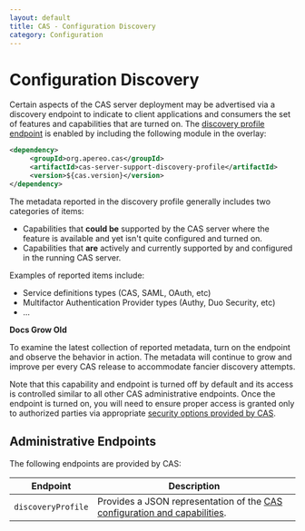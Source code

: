 ```yaml
---
layout: default
title: CAS - Configuration Discovery
category: Configuration
---
```


# Configuration Discovery

Certain aspects of the CAS server deployment may be advertised via a discovery endpoint to indicate to client applications and consumers the set of features and capabilities that are turned on. The [discovery profile endpoint](../monitoring/Monitoring-Statistics.html) is enabled by including the following module in the overlay:

```xml
<dependency>
     <groupId>org.apereo.cas</groupId>
     <artifactId>cas-server-support-discovery-profile</artifactId>
     <version>${cas.version}</version>
</dependency>
```

The metadata reported in the discovery profile generally includes two categories of items:

- Capabilities that **could be** supported by the CAS server where the feature is available and yet isn't quite configured and turned on.
- Capabilities that **are** actively and currently supported by and configured in the running CAS server.

Examples of reported items include:

- Service definitions types (CAS, SAML, OAuth, etc)
- Multifactor Authentication Provider  types (Authy, Duo Security, etc)
- ...

<div class="alert alert-info"><strong>Docs Grow Old</strong><p>To examine the latest collection of reported metadata, turn on the endpoint and observe the behavior in action. The metadata will continue to grow and improve per every CAS release to accommodate fancier discovery attempts.</p></div>

Note that this capability and endpoint is turned off by default and its access is controlled similar to all other CAS administrative endpoints. Once the endpoint is turned on, you will need to ensure proper access is granted only to authorized parties via appropriate [security options provided by CAS](../monitoring/Monitoring-Statistics.html).

## Administrative Endpoints

The following endpoints are provided by CAS:

| Endpoint           | Description                                                                                               |
| ------------------ | --------------------------------------------------------------------------------------------------------- |
| `discoveryProfile` | Provides a JSON representation of the [CAS configuration and capabilities](Configuration-Discovery.html). |
